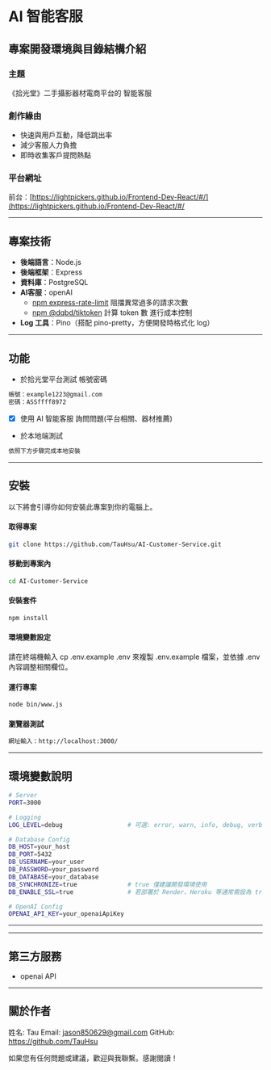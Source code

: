 # AI 智能客服
## 專案開發環境與目錄結構介紹
### 主題
《拾光堂》二手攝影器材電商平台的 智能客服

### 創作緣由
- 快速與用戶互動，降低跳出率
- 減少客服人力負擔
- 即時收集客戶提問熱點

### 平台網址
前台：[https://lightpickers.github.io/Frontend-Dev-React/#/](https://lightpickers.github.io/Frontend-Dev-React/#/

---

## 專案技術
- **後端語言**：Node.js
- **後端框架**：Express
- **資料庫**：PostgreSQL
- **AI客服**：openAI
  - [npm express-rate-limit](https://docs.google.com/document/d/1ULpoUhgw3VtFKVKErIKAc6BKihg6OLgujegPdwrhnBg/edit?usp=drive_link) 阻擋異常過多的請求次數
  - [npm @dqbd/tiktoken](https://docs.google.com/document/d/1Z4yAnHxsTsvMfv9UJu_FWcKPXr6FqupQMgDWIKB69xw/edit?usp=drive_link) 計算 token 數 進行成本控制
- **Log 工具**：Pino（搭配 pino-pretty，方便開發時格式化 log）

---

## 功能
- 於拾光堂平台測試
帳號密碼
```bash
帳號：example1223@gmail.com
密碼：ASSffff8972
```
- [x] 使用 AI 智能客服 詢問問題(平台相關、器材推薦)

- 於本地端測試
```bash
依照下方步驟完成本地安裝
```
 
---

## 安裝
以下將會引導你如何安裝此專案到你的電腦上。
#### 取得專案
```bash
git clone https://github.com/TauHsu/AI-Customer-Service.git
```
#### 移動到專案內
```bash
cd AI-Customer-Service
```
#### 安裝套件
```bash
npm install
```
#### 環境變數設定
請在終端機輸入 cp .env.example .env 來複製 .env.example 檔案，並依據 .env 內容調整相關欄位。
#### 運行專案
```bash
node bin/www.js
```
#### 瀏覽器測試
```bash
網址輸入：http://localhost:3000/
```

---

## 環境變數說明
```bash
# Server
PORT=3000

# Logging
LOG_LEVEL=debug                  # 可選: error, warn, info, debug, verbose

# Database Config
DB_HOST=your_host
DB_PORT=5432
DB_USERNAME=your_user
DB_PASSWORD=your_password
DB_DATABASE=your_database
DB_SYNCHRONIZE=true              # true 僅建議開發環境使用
DB_ENABLE_SSL=true               # 若部署於 Render、Heroku 等通常需設為 true

# OpenAI Config
OPENAI_API_KEY=your_openaiApiKey
```

---

---

## 第三方服務
- openai API

---

## 關於作者

姓名: Tau 
Email: jason850629@gmail.com
GitHub: https://github.com/TauHsu

如果您有任何問題或建議，歡迎與我聯繫。感謝閱讀！
